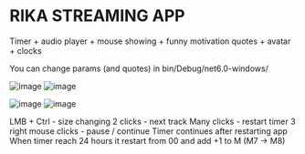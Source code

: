 # RIKA STREAMING APP
 Timer + audio player + mouse showing + funny motivation quotes + avatar + clocks

You can change params (and quotes) in bin/Debug/net6.0-windows/

![image](https://github.com/user-attachments/assets/d1403bc7-29bd-4735-a9d1-f4e249607eb4)  ![image](https://github.com/user-attachments/assets/aa11db06-12fd-4415-9d52-ac034181f33d)

![image](https://github.com/user-attachments/assets/eaa474c1-2635-448a-ac6d-9a9364d0e9a6)  ![image](https://github.com/user-attachments/assets/90afcba2-f582-4741-9363-3fac77c93630)

LMB + Ctrl - size changing
2 clicks - next track
Many clicks - restart timer
3 right mouse clicks - pause / continue
Timer continues after restarting app
When timer reach 24 hours it restart from 00 and add +1 to M
(M7 -> M8)
